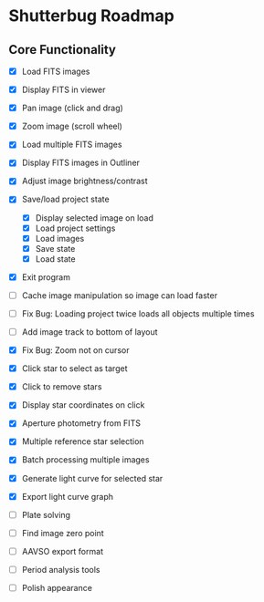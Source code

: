 # Shutterbug Roadmap

## Core Functionality
- [x] Load FITS images
- [x] Display FITS in viewer
- [x] Pan image (click and drag)
- [x] Zoom image (scroll wheel)
- [x] Load multiple FITS images
- [x] Display FITS images in Outliner
- [x] Adjust image brightness/contrast
- [x] Save/load project state
    - [x] Display selected image on load
    - [x] Load project settings
    - [x] Load images
    - [x] Save state
    - [x] Load state
- [x] Exit program
- [ ] Cache image manipulation so image can load faster
- [ ] Fix Bug: Loading project twice loads all objects multiple times
- [ ] Add image track to bottom of layout
- [x] Fix Bug: Zoom not on cursor
- [x] Click star to select as target
- [x] Click to remove stars
- [x] Display star coordinates on click
- [x] Aperture photometry from FITS
- [x] Multiple reference star selection
- [x] Batch processing multiple images
- [x] Generate light curve for selected star
- [x] Export light curve graph
- [ ] Plate solving
- [ ] Find image zero point
- [ ] AAVSO export format
- [ ] Period analysis tools
- [ ] Polish appearance

